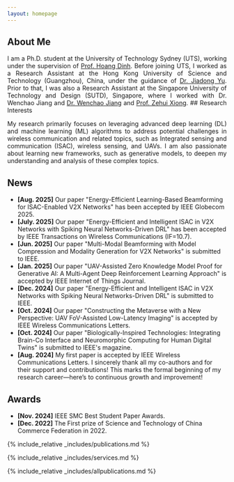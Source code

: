 ```yaml
---
layout: homepage
---
```


## About Me
<p style="text-align: justify;">
I am a Ph.D. student at the University of Technology Sydney (UTS), working under the supervision of <a href="https://sites.google.com/view/dinh-thai-hoang/" target="_blank">Prof. Hoang Dinh</a>. Before joining UTS, I worked as a Research Assistant at the
Hong Kong University of Science and Technology (Guangzhou), China, under the guidance of <a href="https://facultyprofiles.hkust-gz.edu.cn/faculty-personal-page/YU-Jiadong/jiadongyu" target="_blank">Dr. Jiadong Yu</a>. Prior to that, I was also a Research Assistant at the Singapore University of Technology and Design (SUTD), Singapore,
where I worked with Dr. Wenchao Jiang and <a href="https://istd.sutd.edu.sg/people/faculty/jiang-wenchao/" target="_blank">Dr. Wenchao Jiang</a> and <a href="https://sites.google.com/view/zehuixiong" target="_blank">Prof. Zehui Xiong</a>.
## Research Interests
<p style="text-align: justify;">
My research primarily focuses on leveraging advanced deep learning (DL) and machine learning (ML) algorithms to address potential challenges in wireless communication and related topics, such as Integrated sensing and communication (ISAC), wireless sensing, and UAVs. I am also passionate about learning new frameworks, such as generative models, to deepen my understanding and analysis of these complex topics.

## News
- **[Aug. 2025]** Our paper "Energy-Efficient Learning-Based Beamforming for ISAC-Enabled V2X Networks" has been accepted by IEEE Globecom 2025.
- **[July. 2025]** Our paper "Energy-Efficient and Intelligent ISAC in V2X Networks with Spiking Neural Networks-Driven DRL" has been accepted by IEEE Transactions on Wireless Communications (IF=10.7).
- **[Jun. 2025]** Our paper "Multi-Modal Beamforming with Model Compression and Modality Generation for V2X Networks" is submitted to IEEE.
- **[Jan. 2025]** Our paper "UAV-Assisted Zero Knowledge Model Proof for Generative AI: A Multi-Agent Deep Reinforcement Learning Approach" is accepted by IEEE Internet of Things Journal.
- **[Dec. 2024]** Our paper "Energy-Efficient and Intelligent ISAC in V2X Networks with Spiking Neural Networks-Driven DRL" is submitted to IEEE.
- **[Oct. 2024]** Our paper "Constructing the Metaverse with a New Perspective: UAV FoV-Assisted Low-Latency Imaging" is accepted by IEEE Wireless Communications Letters.
- **[Oct. 2024]** Our paper "Biologically-Inspired Technologies: Integrating Brain-Co Interface and Neuromorphic Computing for Human Digital Twins" is submitted to IEEE's magazine.
- **[Aug. 2024]** My first paper is accepted by IEEE Wireless Communications Letters. I sincerely thank all my co-authors and for their support and contributions! This marks the formal beginning of my research career—here’s to continuous growth and improvement!

## Awards
- **[Nov. 2024]** IEEE SMC Best Student Paper Awards.
- **[Dec. 2022]** The First prize of Science and Technology of China Commerce Federation in 2022.


{% include_relative _includes/publications.md %}

{% include_relative _includes/services.md %}

{% include_relative _includes/allpublications.md %}
